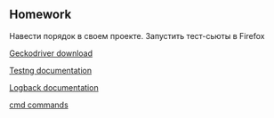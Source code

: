 ## Homework

Навести порядок в своем проекте. Запустить тест-сьюты в Firefox

[Geckodriver download](https://github.com/mozilla/geckodriver/releases)

[Testng documentation](https://testng.org/doc/documentation-main.html#introduction)

[Logback documentation](https://logback.qos.ch/manual/introduction.html)

[cmd commands](https://docs.google.com/document/d/1hSqKODunJPAWrIhRKL_-DuFGlfEpThFynwCQnezRGks/edit?usp=sharing)